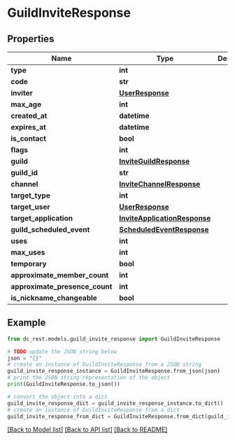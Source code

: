 # GuildInviteResponse


## Properties

Name | Type | Description | Notes
------------ | ------------- | ------------- | -------------
**type** | **int** |  | [optional] 
**code** | **str** |  | 
**inviter** | [**UserResponse**](UserResponse.md) |  | [optional] 
**max_age** | **int** |  | [optional] 
**created_at** | **datetime** |  | [optional] 
**expires_at** | **datetime** |  | [optional] 
**is_contact** | **bool** |  | [optional] 
**flags** | **int** |  | [optional] 
**guild** | [**InviteGuildResponse**](InviteGuildResponse.md) |  | [optional] 
**guild_id** | **str** |  | [optional] 
**channel** | [**InviteChannelResponse**](InviteChannelResponse.md) |  | [optional] 
**target_type** | **int** |  | [optional] 
**target_user** | [**UserResponse**](UserResponse.md) |  | [optional] 
**target_application** | [**InviteApplicationResponse**](InviteApplicationResponse.md) |  | [optional] 
**guild_scheduled_event** | [**ScheduledEventResponse**](ScheduledEventResponse.md) |  | [optional] 
**uses** | **int** |  | [optional] 
**max_uses** | **int** |  | [optional] 
**temporary** | **bool** |  | [optional] 
**approximate_member_count** | **int** |  | [optional] 
**approximate_presence_count** | **int** |  | [optional] 
**is_nickname_changeable** | **bool** |  | [optional] 

## Example

```python
from dc_rest.models.guild_invite_response import GuildInviteResponse

# TODO update the JSON string below
json = "{}"
# create an instance of GuildInviteResponse from a JSON string
guild_invite_response_instance = GuildInviteResponse.from_json(json)
# print the JSON string representation of the object
print(GuildInviteResponse.to_json())

# convert the object into a dict
guild_invite_response_dict = guild_invite_response_instance.to_dict()
# create an instance of GuildInviteResponse from a dict
guild_invite_response_from_dict = GuildInviteResponse.from_dict(guild_invite_response_dict)
```
[[Back to Model list]](../README.md#documentation-for-models) [[Back to API list]](../README.md#documentation-for-api-endpoints) [[Back to README]](../README.md)



